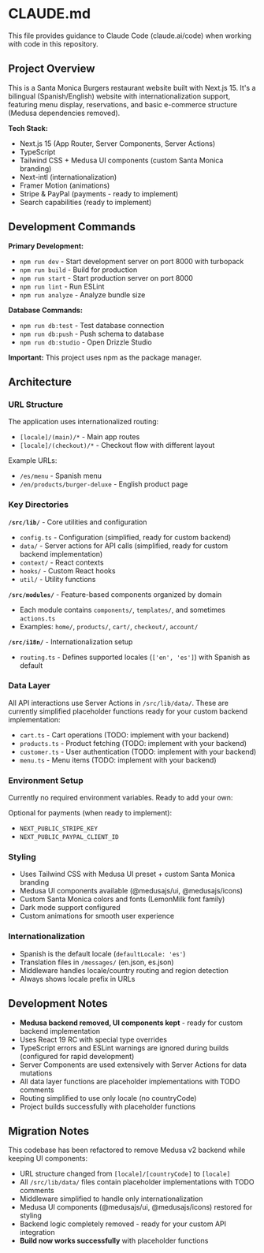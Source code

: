 # CLAUDE.md

This file provides guidance to Claude Code (claude.ai/code) when working with code in this repository.

## Project Overview

This is a Santa Monica Burgers restaurant website built with Next.js 15. It's a bilingual (Spanish/English) website with internationalization support, featuring menu display, reservations, and basic e-commerce structure (Medusa dependencies removed).

**Tech Stack:**
- Next.js 15 (App Router, Server Components, Server Actions)
- TypeScript
- Tailwind CSS + Medusa UI components (custom Santa Monica branding)
- Next-intl (internationalization)
- Framer Motion (animations)
- Stripe & PayPal (payments - ready to implement)
- Search capabilities (ready to implement)

## Development Commands

**Primary Development:**
- `npm run dev` - Start development server on port 8000 with turbopack
- `npm run build` - Build for production
- `npm run start` - Start production server on port 8000
- `npm run lint` - Run ESLint
- `npm run analyze` - Analyze bundle size

**Database Commands:**
- `npm run db:test` - Test database connection
- `npm run db:push` - Push schema to database
- `npm run db:studio` - Open Drizzle Studio

**Important:** This project uses npm as the package manager.

## Architecture

### URL Structure
The application uses internationalized routing:
- `[locale]/(main)/*` - Main app routes
- `[locale]/(checkout)/*` - Checkout flow with different layout

Example URLs:
- `/es/menu` - Spanish menu
- `/en/products/burger-deluxe` - English product page

### Key Directories

**`/src/lib/`** - Core utilities and configuration
- `config.ts` - Configuration (simplified, ready for custom backend)
- `data/` - Server actions for API calls (simplified, ready for custom backend implementation)
- `context/` - React contexts
- `hooks/` - Custom React hooks
- `util/` - Utility functions

**`/src/modules/`** - Feature-based components organized by domain
- Each module contains `components/`, `templates/`, and sometimes `actions.ts`
- Examples: `home/`, `products/`, `cart/`, `checkout/`, `account/`

**`/src/i18n/`** - Internationalization setup
- `routing.ts` - Defines supported locales (`['en', 'es']`) with Spanish as default

### Data Layer
All API interactions use Server Actions in `/src/lib/data/`. These are currently simplified placeholder functions ready for your custom backend implementation:
- `cart.ts` - Cart operations (TODO: implement with your backend)
- `products.ts` - Product fetching (TODO: implement with your backend)
- `customer.ts` - User authentication (TODO: implement with your backend)
- `menu.ts` - Menu items (TODO: implement with your backend)

### Environment Setup
Currently no required environment variables. Ready to add your own:

Optional for payments (when ready to implement):
- `NEXT_PUBLIC_STRIPE_KEY`
- `NEXT_PUBLIC_PAYPAL_CLIENT_ID`

### Styling
- Uses Tailwind CSS with Medusa UI preset + custom Santa Monica branding
- Medusa UI components available (@medusajs/ui, @medusajs/icons)
- Custom Santa Monica colors and fonts (LemonMilk font family) 
- Dark mode support configured
- Custom animations for smooth user experience

### Internationalization
- Spanish is the default locale (`defaultLocale: 'es'`)
- Translation files in `/messages/` (en.json, es.json)
- Middleware handles locale/country routing and region detection
- Always shows locale prefix in URLs

## Development Notes

- **Medusa backend removed, UI components kept** - ready for custom backend implementation
- Uses React 19 RC with special type overrides
- TypeScript errors and ESLint warnings are ignored during builds (configured for rapid development)
- Server Components are used extensively with Server Actions for data mutations
- All data layer functions are placeholder implementations with TODO comments
- Routing simplified to use only locale (no countryCode)
- Project builds successfully with placeholder functions

## Migration Notes

This codebase has been refactored to remove Medusa v2 backend while keeping UI components:
- URL structure changed from `[locale]/[countryCode]` to `[locale]` 
- All `/src/lib/data/` files contain placeholder implementations with TODO comments
- Middleware simplified to handle only internationalization
- Medusa UI components (@medusajs/ui, @medusajs/icons) restored for styling
- Backend logic completely removed - ready for your custom API integration
- **Build now works successfully** with placeholder functions